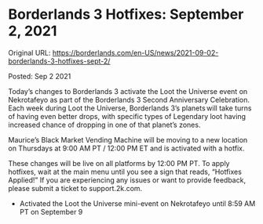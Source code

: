 Borderlands 3 Hotfixes: September 2, 2021
=========================================

Original URL: https://borderlands.com/en-US/news/2021-09-02-borderlands-3-hotfixes-sept-2/

Posted: Sep 2 2021

Today’s changes to Borderlands 3 activate the Loot the Universe event on Nekrotafeyo as part of the Borderlands 3 Second Anniversary Celebration. Each week during Loot the Universe, Borderlands 3’s planets will take turns of having even better drops, with specific types of Legendary loot having increased chance of dropping in one of that planet’s zones.

Maurice’s Black Market Vending Machine will be moving to a new location on Thursdays at 9:00 AM PT / 12:00 PM ET and is activated with a hotfix.

These changes will be live on all platforms by 12:00 PM PT. To apply hotfixes, wait at the main menu until you see a sign that reads, “Hotfixes Applied!” If you are experiencing any issues or want to provide feedback, please submit a ticket to support.2k.com.

- Activated the Loot the Universe mini-event on Nekrotafeyo until 8:59 AM PT on September 9
